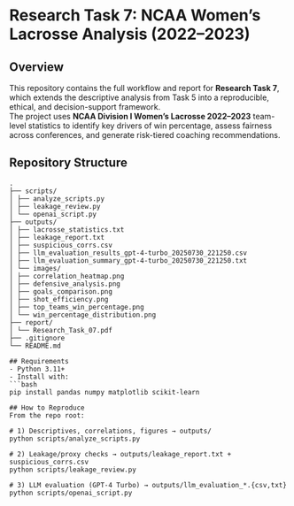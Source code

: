 # Research Task 7: NCAA Women’s Lacrosse Analysis (2022–2023)

## Overview
This repository contains the full workflow and report for **Research Task 7**, which extends the descriptive analysis from Task 5 into a reproducible, ethical, and decision-support framework.  
The project uses **NCAA Division I Women’s Lacrosse 2022–2023** team-level statistics to identify key drivers of win percentage, assess fairness across conferences, and generate risk-tiered coaching recommendations.

## Repository Structure 
```
.
├── scripts/
│ ├── analyze_scripts.py
│ ├── leakage_review.py
│ └── openai_script.py
├── outputs/
│ ├── lacrosse_statistics.txt
│ ├── leakage_report.txt
│ ├── suspicious_corrs.csv
│ ├── llm_evaluation_results_gpt-4-turbo_20250730_221250.csv
│ ├── llm_evaluation_summary_gpt-4-turbo_20250730_221250.txt
│ └── images/
│ ├── correlation_heatmap.png
│ ├── defensive_analysis.png
│ ├── goals_comparison.png
│ ├── shot_efficiency.png
│ ├── top_teams_win_percentage.png
│ └── win_percentage_distribution.png
├── report/
│ └── Research_Task_07.pdf
├── .gitignore
└── README.md

## Requirements
- Python 3.11+
- Install with:
```bash
pip install pandas numpy matplotlib scikit-learn

## How to Reproduce
From the repo root:

# 1) Descriptives, correlations, figures → outputs/
python scripts/analyze_scripts.py

# 2) Leakage/proxy checks → outputs/leakage_report.txt + suspicious_corrs.csv
python scripts/leakage_review.py

# 3) LLM evaluation (GPT-4 Turbo) → outputs/llm_evaluation_*.{csv,txt}
python scripts/openai_script.py





